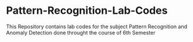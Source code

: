 # Pattern-Recognition-Lab-Codes
This Repository contains lab codes for the subject Pattern Recognition and Anomaly Detection done throught the course of 6th Semester 
